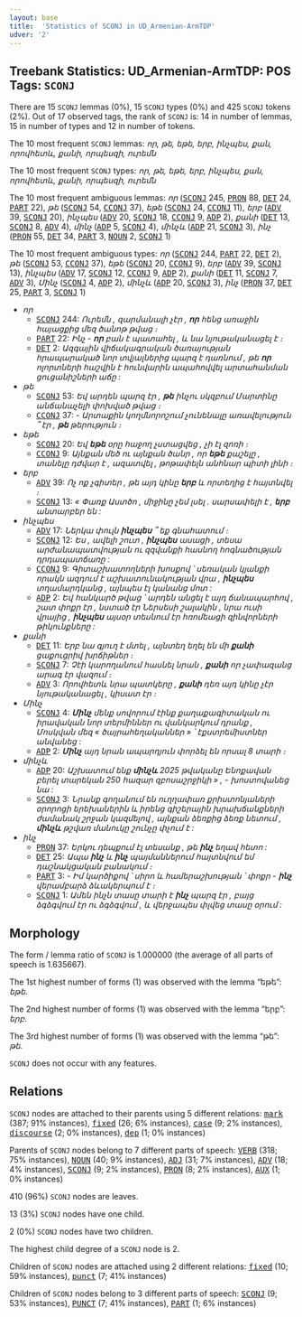 ```yaml
---
layout: base
title:  'Statistics of SCONJ in UD_Armenian-ArmTDP'
udver: '2'
---
```


## Treebank Statistics: UD_Armenian-ArmTDP: POS Tags: `SCONJ`

There are 15 `SCONJ` lemmas (0%), 15 `SCONJ` types (0%) and 425 `SCONJ` tokens (2%).
Out of 17 observed tags, the rank of `SCONJ` is: 14 in number of lemmas, 15 in number of types and 12 in number of tokens.

The 10 most frequent `SCONJ` lemmas: <em>որ, թե, եթե, երբ, ինչպես, քան, որովհետև, քանի, որպեսզի, ուրեմն</em>

The 10 most frequent `SCONJ` types:  <em>որ, թե, եթե, երբ, ինչպես, քան, որովհետև, քանի, որպեսզի, ուրեմն</em>

The 10 most frequent ambiguous lemmas: <em>որ</em> (<tt><a href="hy_armtdp-pos-SCONJ.html">SCONJ</a></tt> 245, <tt><a href="hy_armtdp-pos-PRON.html">PRON</a></tt> 88, <tt><a href="hy_armtdp-pos-DET.html">DET</a></tt> 24, <tt><a href="hy_armtdp-pos-PART.html">PART</a></tt> 22), <em>թե</em> (<tt><a href="hy_armtdp-pos-SCONJ.html">SCONJ</a></tt> 54, <tt><a href="hy_armtdp-pos-CCONJ.html">CCONJ</a></tt> 37), <em>եթե</em> (<tt><a href="hy_armtdp-pos-SCONJ.html">SCONJ</a></tt> 24, <tt><a href="hy_armtdp-pos-CCONJ.html">CCONJ</a></tt> 11), <em>երբ</em> (<tt><a href="hy_armtdp-pos-ADV.html">ADV</a></tt> 39, <tt><a href="hy_armtdp-pos-SCONJ.html">SCONJ</a></tt> 20), <em>ինչպես</em> (<tt><a href="hy_armtdp-pos-ADV.html">ADV</a></tt> 20, <tt><a href="hy_armtdp-pos-SCONJ.html">SCONJ</a></tt> 18, <tt><a href="hy_armtdp-pos-CCONJ.html">CCONJ</a></tt> 9, <tt><a href="hy_armtdp-pos-ADP.html">ADP</a></tt> 2), <em>քանի</em> (<tt><a href="hy_armtdp-pos-DET.html">DET</a></tt> 13, <tt><a href="hy_armtdp-pos-SCONJ.html">SCONJ</a></tt> 8, <tt><a href="hy_armtdp-pos-ADV.html">ADV</a></tt> 4), <em>մինչ</em> (<tt><a href="hy_armtdp-pos-ADP.html">ADP</a></tt> 5, <tt><a href="hy_armtdp-pos-SCONJ.html">SCONJ</a></tt> 4), <em>մինչև</em> (<tt><a href="hy_armtdp-pos-ADP.html">ADP</a></tt> 21, <tt><a href="hy_armtdp-pos-SCONJ.html">SCONJ</a></tt> 3), <em>ինչ</em> (<tt><a href="hy_armtdp-pos-PRON.html">PRON</a></tt> 55, <tt><a href="hy_armtdp-pos-DET.html">DET</a></tt> 34, <tt><a href="hy_armtdp-pos-PART.html">PART</a></tt> 3, <tt><a href="hy_armtdp-pos-NOUN.html">NOUN</a></tt> 2, <tt><a href="hy_armtdp-pos-SCONJ.html">SCONJ</a></tt> 1)

The 10 most frequent ambiguous types:  <em>որ</em> (<tt><a href="hy_armtdp-pos-SCONJ.html">SCONJ</a></tt> 244, <tt><a href="hy_armtdp-pos-PART.html">PART</a></tt> 22, <tt><a href="hy_armtdp-pos-DET.html">DET</a></tt> 2), <em>թե</em> (<tt><a href="hy_armtdp-pos-SCONJ.html">SCONJ</a></tt> 53, <tt><a href="hy_armtdp-pos-CCONJ.html">CCONJ</a></tt> 37), <em>եթե</em> (<tt><a href="hy_armtdp-pos-SCONJ.html">SCONJ</a></tt> 20, <tt><a href="hy_armtdp-pos-CCONJ.html">CCONJ</a></tt> 9), <em>երբ</em> (<tt><a href="hy_armtdp-pos-ADV.html">ADV</a></tt> 39, <tt><a href="hy_armtdp-pos-SCONJ.html">SCONJ</a></tt> 13), <em>ինչպես</em> (<tt><a href="hy_armtdp-pos-ADV.html">ADV</a></tt> 17, <tt><a href="hy_armtdp-pos-SCONJ.html">SCONJ</a></tt> 12, <tt><a href="hy_armtdp-pos-CCONJ.html">CCONJ</a></tt> 9, <tt><a href="hy_armtdp-pos-ADP.html">ADP</a></tt> 2), <em>քանի</em> (<tt><a href="hy_armtdp-pos-DET.html">DET</a></tt> 11, <tt><a href="hy_armtdp-pos-SCONJ.html">SCONJ</a></tt> 7, <tt><a href="hy_armtdp-pos-ADV.html">ADV</a></tt> 3), <em>Մինչ</em> (<tt><a href="hy_armtdp-pos-SCONJ.html">SCONJ</a></tt> 4, <tt><a href="hy_armtdp-pos-ADP.html">ADP</a></tt> 2), <em>մինչև</em> (<tt><a href="hy_armtdp-pos-ADP.html">ADP</a></tt> 20, <tt><a href="hy_armtdp-pos-SCONJ.html">SCONJ</a></tt> 3), <em>ինչ</em> (<tt><a href="hy_armtdp-pos-PRON.html">PRON</a></tt> 37, <tt><a href="hy_armtdp-pos-DET.html">DET</a></tt> 25, <tt><a href="hy_armtdp-pos-PART.html">PART</a></tt> 3, <tt><a href="hy_armtdp-pos-SCONJ.html">SCONJ</a></tt> 1)


* <em>որ</em>
  * <tt><a href="hy_armtdp-pos-SCONJ.html">SCONJ</a></tt> 244: <em>Ուրեմն , զարմանալի չէր , <b>որ</b> հենց առաջին հայացքից մեզ ծանոթ թվաց ։</em>
  * <tt><a href="hy_armtdp-pos-PART.html">PART</a></tt> 22: <em>Ինչ - <b>որ</b> բան է պատահել , և նա նյութականացել է ։</em>
  * <tt><a href="hy_armtdp-pos-DET.html">DET</a></tt> 2: <em>Ազգային վիճակագրական ծառայության հրապարակած նոր տվյալներից պարզ է դառնում , թե <b>որ</b> ոլորտների հաշվին է հունվարին ապահովվել արտահանման ցուցանիշների աճը :</em>
* <em>թե</em>
  * <tt><a href="hy_armtdp-pos-SCONJ.html">SCONJ</a></tt> 53: <em>Եվ արդեն պարզ էր , <b>թե</b> ինչու սկզբում Մարտինը անճանաչելի փոխված թվաց ։</em>
  * <tt><a href="hy_armtdp-pos-CCONJ.html">CCONJ</a></tt> 37: <em>- Արտաքին կողմնորոշում չունենալը առավելություն ՞ էր , <b>թե</b> թերություն ։</em>
* <em>եթե</em>
  * <tt><a href="hy_armtdp-pos-SCONJ.html">SCONJ</a></tt> 20: <em>Եվ <b>եթե</b> օրը հաջող չստացվեց , չի էլ զոռի ։</em>
  * <tt><a href="hy_armtdp-pos-CCONJ.html">CCONJ</a></tt> 9: <em>Այնքան մեծ ու այնքան ծանր , որ <b>եթե</b> քաշելը , տանելը դժվար է , ազատվել , թոթափելն անհնար պիտի լինի ։</em>
* <em>երբ</em>
  * <tt><a href="hy_armtdp-pos-ADV.html">ADV</a></tt> 39: <em>Ոչ ոք չգիտեր , թե այդ կինը <b>երբ</b> և որտեղից է հայտնվել ։</em>
  * <tt><a href="hy_armtdp-pos-SCONJ.html">SCONJ</a></tt> 13: <em>« Փառք Աստծո , միջինը չեմ լսել . սարսափելի է , <b>երբ</b> անտարբեր են :</em>
* <em>ինչպես</em>
  * <tt><a href="hy_armtdp-pos-ADV.html">ADV</a></tt> 17: <em>Ներկա փուլն <b>ինչպես</b> ՞ եք գնահատում ։</em>
  * <tt><a href="hy_armtdp-pos-SCONJ.html">SCONJ</a></tt> 12: <em>Ես , ավելի շուտ , <b>ինչպես</b> ասացի , տեսա արժանապատվության ու զզվանքի հասնող հոգնածության դրդապատճառը :</em>
  * <tt><a href="hy_armtdp-pos-CCONJ.html">CCONJ</a></tt> 9: <em>Գիտաշխատողների խոսքով ՝ սեռական կյանքի որակն ազդում է աշխատունակության վրա , <b>ինչպես</b> տղամարդկանց , այնպես էլ կանանց մոտ :</em>
  * <tt><a href="hy_armtdp-pos-ADP.html">ADP</a></tt> 2: <em>Եվ հանկարծ թվաց ՝ արդեն անցել է այդ ճանապարհով , շատ փոքր էր , նստած էր Ներսեսի շալակին , նրա ուսի վրայից , <b>ինչպես</b> այսօր տեսնում էր հռոմեացի զինվորների թիկունքները :</em>
* <em>քանի</em>
  * <tt><a href="hy_armtdp-pos-DET.html">DET</a></tt> 11: <em>Երբ նա գյուղ է մտել , այնտեղ եղել են մի <b>քանի</b> ցաքուցրիվ խրճիթներ ։</em>
  * <tt><a href="hy_armtdp-pos-SCONJ.html">SCONJ</a></tt> 7: <em>Չէի կարողանում հասնել նրան , <b>քանի</b> որ չափազանց արագ էր վազում ։</em>
  * <tt><a href="hy_armtdp-pos-ADV.html">ADV</a></tt> 3: <em>Որովհետև նրա պատկերը , <b>քանի</b> դեռ այդ կինը չէր նյութականացել , կիսատ էր ։</em>
* <em>Մինչ</em>
  * <tt><a href="hy_armtdp-pos-SCONJ.html">SCONJ</a></tt> 4: <em><b>Մինչ</b> մենք սովորում էինք քաղաքագիտական ու իրավական նոր տերմիններ ու վանկարկում դրանք , Մոսկվան մեզ « ծայրահեղականներ » ՝ էքստրեմիստներ անվանեց :</em>
  * <tt><a href="hy_armtdp-pos-ADP.html">ADP</a></tt> 2: <em><b>Մինչ</b> այդ նրան ապարդյուն փորձել են որսալ 8 տարի ։</em>
* <em>մինչև</em>
  * <tt><a href="hy_armtdp-pos-ADP.html">ADP</a></tt> 20: <em>Աշխատում ենք <b>մինչև</b> 2025 թվականը Ենոքավան բերել տարեկան 250 հազար զբոսաշրջիկի » , - խոստովանեց նա :</em>
  * <tt><a href="hy_armtdp-pos-SCONJ.html">SCONJ</a></tt> 3: <em>Նրանք գողանում են ուղղափառ քրիստոնյաների օրորոցի երեխաներին և իրենց գիշերային խրախճանքների ժամանակ շրջան կազմելով , այնքան ձեռքից ձեռք նետում , <b>մինչև</b> թշվառ մանուկը շունչը փչում է :</em>
* <em>ինչ</em>
  * <tt><a href="hy_armtdp-pos-PRON.html">PRON</a></tt> 37: <em>Երկու դեպքում էլ տեսանք , թե <b>ինչ</b> եղավ հետո :</em>
  * <tt><a href="hy_armtdp-pos-DET.html">DET</a></tt> 25: <em>Ապա <b>ինչ</b> և <b>ինչ</b> պայմաններում հայտնվում եմ դաշնակցական բանակում ։</em>
  * <tt><a href="hy_armtdp-pos-PART.html">PART</a></tt> 3: <em>- Իմ կարծիքով ՝ սիրո և համերաշխության ՝ փոքր - <b>ինչ</b> վերամբարձ ձևակերպում է ։</em>
  * <tt><a href="hy_armtdp-pos-SCONJ.html">SCONJ</a></tt> 1: <em>Ամեն ինչն տասը տարի է <b>ինչ</b> պարզ էր , բայց ձգձգվում էր ու ձգձգվում , և վերջապես փլվեց տասը օրում :</em>

## Morphology

The form / lemma ratio of `SCONJ` is 1.000000 (the average of all parts of speech is 1.635667).

The 1st highest number of forms (1) was observed with the lemma “եթե”: <em>եթե</em>.

The 2nd highest number of forms (1) was observed with the lemma “երբ”: <em>երբ</em>.

The 3rd highest number of forms (1) was observed with the lemma “թե”: <em>թե</em>.

`SCONJ` does not occur with any features.


## Relations

`SCONJ` nodes are attached to their parents using 5 different relations: <tt><a href="hy_armtdp-dep-mark.html">mark</a></tt> (387; 91% instances), <tt><a href="hy_armtdp-dep-fixed.html">fixed</a></tt> (26; 6% instances), <tt><a href="hy_armtdp-dep-case.html">case</a></tt> (9; 2% instances), <tt><a href="hy_armtdp-dep-discourse.html">discourse</a></tt> (2; 0% instances), <tt><a href="hy_armtdp-dep-dep.html">dep</a></tt> (1; 0% instances)

Parents of `SCONJ` nodes belong to 7 different parts of speech: <tt><a href="hy_armtdp-pos-VERB.html">VERB</a></tt> (318; 75% instances), <tt><a href="hy_armtdp-pos-NOUN.html">NOUN</a></tt> (40; 9% instances), <tt><a href="hy_armtdp-pos-ADJ.html">ADJ</a></tt> (31; 7% instances), <tt><a href="hy_armtdp-pos-ADV.html">ADV</a></tt> (18; 4% instances), <tt><a href="hy_armtdp-pos-SCONJ.html">SCONJ</a></tt> (9; 2% instances), <tt><a href="hy_armtdp-pos-PRON.html">PRON</a></tt> (8; 2% instances), <tt><a href="hy_armtdp-pos-AUX.html">AUX</a></tt> (1; 0% instances)

410 (96%) `SCONJ` nodes are leaves.

13 (3%) `SCONJ` nodes have one child.

2 (0%) `SCONJ` nodes have two children.

The highest child degree of a `SCONJ` node is 2.

Children of `SCONJ` nodes are attached using 2 different relations: <tt><a href="hy_armtdp-dep-fixed.html">fixed</a></tt> (10; 59% instances), <tt><a href="hy_armtdp-dep-punct.html">punct</a></tt> (7; 41% instances)

Children of `SCONJ` nodes belong to 3 different parts of speech: <tt><a href="hy_armtdp-pos-SCONJ.html">SCONJ</a></tt> (9; 53% instances), <tt><a href="hy_armtdp-pos-PUNCT.html">PUNCT</a></tt> (7; 41% instances), <tt><a href="hy_armtdp-pos-PART.html">PART</a></tt> (1; 6% instances)

